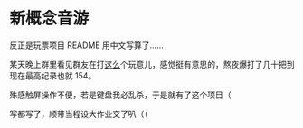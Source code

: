 # 新概念音游

反正是玩票项目 README 用中文写算了……

某天晚上群里看见群友在打[这么](https://www.thac.cc/kano/x/index.php)个玩意儿，感觉挺有意思的，熬夜爆打了几十把到现在最高纪录也就 154。

殊感触屏操作不便，若是键盘我必乱杀，于是就有了这个项目（

写都写了，顺带当程设大作业交了叭（（